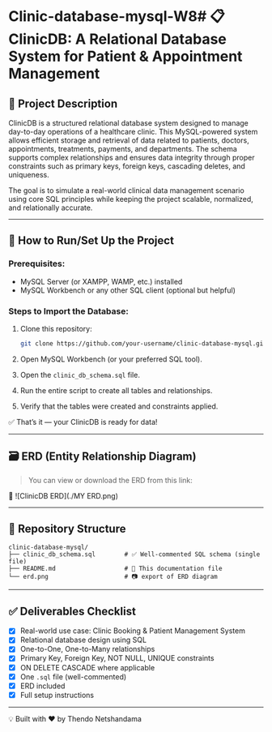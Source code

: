 # Clinic-database-mysql-W8# 📋 ClinicDB: A Relational Database System for Patient & Appointment Management

## 🏥 Project Description

ClinicDB is a structured relational database system designed to manage day-to-day operations of a healthcare clinic. This MySQL-powered system allows efficient storage and retrieval of data related to patients, doctors, appointments, treatments, payments, and departments. The schema supports complex relationships and ensures data integrity through proper constraints such as primary keys, foreign keys, cascading deletes, and uniqueness.

The goal is to simulate a real-world clinical data management scenario using core SQL principles while keeping the project scalable, normalized, and relationally accurate.

---

## 🚀 How to Run/Set Up the Project

### Prerequisites:

* MySQL Server (or XAMPP, WAMP, etc.) installed
* MySQL Workbench or any other SQL client (optional but helpful)

### Steps to Import the Database:

1. Clone this repository:

   ```bash
   git clone https://github.com/your-username/clinic-database-mysql.git
   ```
2. Open MySQL Workbench (or your preferred SQL tool).
3. Open the `clinic_db_schema.sql` file.
4. Run the entire script to create all tables and relationships.
5. Verify that the tables were created and constraints applied.

✅ That’s it — your ClinicDB is ready for data!

---

## 🗃️ ERD (Entity Relationship Diagram)

> You can view or download the ERD from this link:

📎 ![ClinicDB ERD](./MY ERD.png)

---

## 📂 Repository Structure

```
clinic-database-mysql/
├── clinic_db_schema.sql        # ✅ Well-commented SQL schema (single file)
├── README.md                   # 📌 This documentation file
└── erd.png                     # 📷 export of ERD diagram 
```

---

## ✅ Deliverables Checklist

* [x] Real-world use case: Clinic Booking & Patient Management System
* [x] Relational database design using SQL
* [x] One-to-One, One-to-Many relationships
* [x] Primary Key, Foreign Key, NOT NULL, UNIQUE constraints
* [x] ON DELETE CASCADE where applicable
* [x] One `.sql` file (well-commented)
* [x] ERD included
* [x] Full setup instructions

---

💡 Built with ❤️ by Thendo Netshandama
